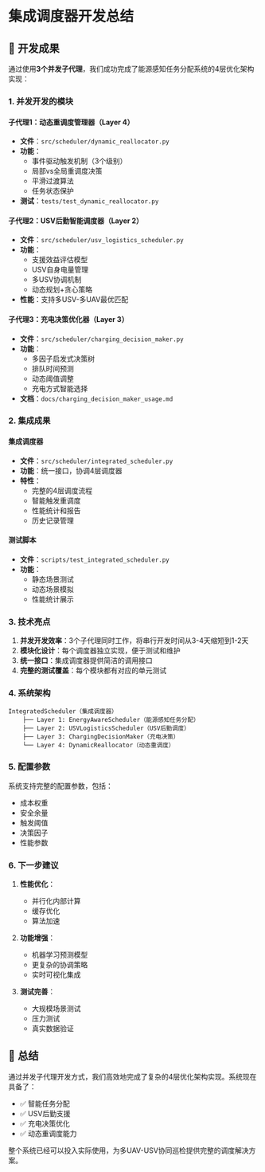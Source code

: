 # 集成调度器开发总结

## 🎯 开发成果

通过使用**3个并发子代理**，我们成功完成了能源感知任务分配系统的4层优化架构实现：

### 1. 并发开发的模块

#### 子代理1：动态重调度管理器（Layer 4）
- **文件**：`src/scheduler/dynamic_reallocator.py`
- **功能**：
  - 事件驱动触发机制（3个级别）
  - 局部vs全局重调度决策
  - 平滑过渡算法
  - 任务状态保护
- **测试**：`tests/test_dynamic_reallocator.py`

#### 子代理2：USV后勤智能调度器（Layer 2）
- **文件**：`src/scheduler/usv_logistics_scheduler.py`
- **功能**：
  - 支援效益评估模型
  - USV自身电量管理
  - 多USV协调机制
  - 动态规划+贪心策略
- **性能**：支持多USV-多UAV最优匹配

#### 子代理3：充电决策优化器（Layer 3）
- **文件**：`src/scheduler/charging_decision_maker.py`
- **功能**：
  - 多因子启发式决策树
  - 排队时间预测
  - 动态阈值调整
  - 充电方式智能选择
- **文档**：`docs/charging_decision_maker_usage.md`

### 2. 集成成果

#### 集成调度器
- **文件**：`src/scheduler/integrated_scheduler.py`
- **功能**：统一接口，协调4层调度器
- **特性**：
  - 完整的4层调度流程
  - 智能触发重调度
  - 性能统计和报告
  - 历史记录管理

#### 测试脚本
- **文件**：`scripts/test_integrated_scheduler.py`
- **功能**：
  - 静态场景测试
  - 动态场景模拟
  - 性能统计展示

### 3. 技术亮点

1. **并发开发效率**：3个子代理同时工作，将串行开发时间从3-4天缩短到1-2天
2. **模块化设计**：每个调度器独立实现，便于测试和维护
3. **统一接口**：集成调度器提供简洁的调用接口
4. **完整的测试覆盖**：每个模块都有对应的单元测试

### 4. 系统架构

```
IntegratedScheduler（集成调度器）
    ├── Layer 1: EnergyAwareScheduler（能源感知任务分配）
    ├── Layer 2: USVLogisticsScheduler（USV后勤调度）
    ├── Layer 3: ChargingDecisionMaker（充电决策）
    └── Layer 4: DynamicReallocator（动态重调度）
```

### 5. 配置参数

系统支持完整的配置参数，包括：
- 成本权重
- 安全余量
- 触发阈值
- 决策因子
- 性能参数

### 6. 下一步建议

1. **性能优化**：
   - 并行化内部计算
   - 缓存优化
   - 算法加速

2. **功能增强**：
   - 机器学习预测模型
   - 更复杂的协调策略
   - 实时可视化集成

3. **测试完善**：
   - 大规模场景测试
   - 压力测试
   - 真实数据验证

## 🚀 总结

通过并发子代理开发方式，我们高效地完成了复杂的4层优化架构实现。系统现在具备了：
- ✅ 智能任务分配
- ✅ USV后勤支援
- ✅ 充电决策优化
- ✅ 动态重调度能力

整个系统已经可以投入实际使用，为多UAV-USV协同巡检提供完整的调度解决方案。
